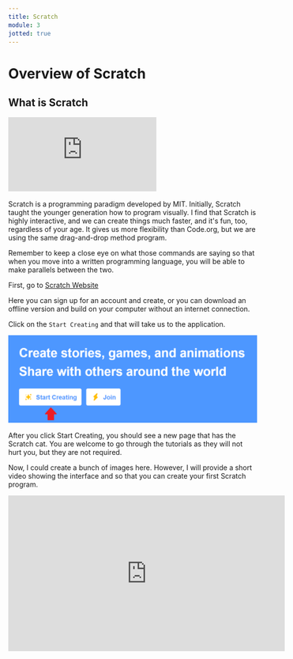 ```yaml
---
title: Scratch
module: 3
jotted: true
---
```


# Overview of Scratch


## What is Scratch

<div class="embed-responsive embed-responsive-16by9"><iframe class="embed-responsive-item" src="https://www.youtube.com/embed/bMaZ7m0yiVI" frameborder="0" allowfullscreen></iframe></div>

Scratch is a programming paradigm developed by MIT. Initially, Scratch taught the younger generation how to program visually.  I find that Scratch is highly interactive, and we can create things much faster, and it's fun, too, regardless of your age.  It gives us more flexibility than Code.org, but we are using the same drag-and-drop method program.

Remember to keep a close eye on what those commands are saying so that when you move into a written programming language, you will be able to make parallels between the two.

First, go to [Scratch Website](https://scratch.mit.edu/)

Here you can sign up for an account and create, or you can download an offline version and build on your computer without an internet connection.

Click on the `Start Creating` and that will take us to the application.

![Start Creating](../imgs/StartCreating.png "Start Creating")

After you click Start Creating, you should see a new page that has the Scratch cat.  You are welcome to go through the tutorials as they will not hurt you, but they are not required.

Now, I could create a bunch of images here.  However, I will provide a short video showing the interface and so that you can create your first Scratch program.

<iframe width="560" height="315" src="https://www.youtube.com/embed/LUzT0s8Kkvg" frameborder="0" allow="accelerometer; autoplay; encrypted-media; gyroscope; picture-in-picture" allowfullscreen></iframe>


